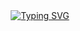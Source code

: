 <!-- dynamic typing effect 动态打字效果 -->
<div align="center">
   <a href="https://daydayup.ltd/">
      <img src="https://readme-typing-svg.demolab.com?font=Fira+Code&pause=1000&width=435&lines=console.log(%22Hello%2C%20World%22);" alt="Typing SVG" />
   </a>
</div>

